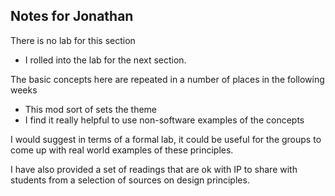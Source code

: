 ## Notes for Jonathan

There is no lab for this section
- I rolled into the lab for the next section.

The basic concepts here are repeated in a number of places in the following weeks
- This mod sort of sets the theme
- I find it really helpful to use non-software examples of the concepts 

I would suggest in terms of a formal lab, it could be useful for the groups to come up with real world examples of these principles.

I have also provided a set of readings that are ok with IP to share with students from a selection of sources on design principles.


